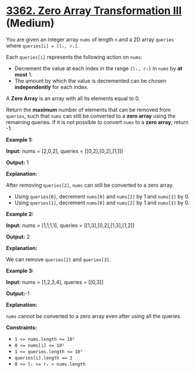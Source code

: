 # [3362. Zero Array Transformation III][link] (Medium)

[link]: https://leetcode.com/problems/zero-array-transformation-iii/

You are given an integer array `nums` of length `n` and a 2D array `queries` where `queries[i] =
[lᵢ, rᵢ]`.

Each `queries[i]` represents the following action on `nums`:

- Decrement the value at each index in the range `[lᵢ, rᵢ]` in `nums` by **at most** 1.
- The amount by which the value is decremented can be chosen **independently** for each index.

A **Zero Array** is an array with all its elements equal to 0.

Return the **maximum** number of elements that can be removed from `queries`, such that `nums` can
still be converted to a **zero array** using the remaining queries. If it is not possible to convert
`nums` to a **zero array**, return -1.

**Example 1:**

**Input:** nums = \[2,0,2\], queries = \[\[0,2\],\[0,2\],\[1,1\]\]

**Output:** 1

**Explanation:**

After removing `queries[2]`, `nums` can still be converted to a zero array.

- Using `queries[0]`, decrement `nums[0]` and `nums[2]` by 1 and `nums[1]` by 0.
- Using `queries[1]`, decrement `nums[0]` and `nums[2]` by 1 and `nums[1]` by 0.

**Example 2:**

**Input:** nums = \[1,1,1,1\], queries = \[\[1,3\],\[0,2\],\[1,3\],\[1,2\]\]

**Output:** 2

**Explanation:**

We can remove `queries[2]` and `queries[3]`.

**Example 3:**

**Input:** nums = \[1,2,3,4\], queries = \[\[0,3\]\]

**Output:**-1

**Explanation:**

`nums` cannot be converted to a zero array even after using all the queries.

**Constraints:**

- `1 <= nums.length <= 10⁵`
- `0 <= nums[i] <= 10⁵`
- `1 <= queries.length <= 10⁵`
- `queries[i].length == 2`
- `0 <= lᵢ <= rᵢ < nums.length`
